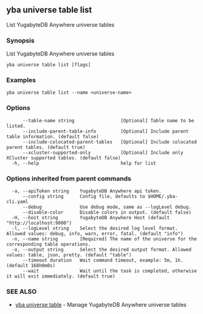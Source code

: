 ## yba universe table list

List YugabyteDB Anywhere universe tables

### Synopsis

List YugabyteDB Anywhere universe tables

```
yba universe table list [flags]
```

### Examples

```
yba universe table list --name <universe-name>
```

### Options

```
      --table-name string                 [Optional] Table name to be listed.
      --include-parent-table-info         [Optional] Include parent table information. (default false)
      --include-colocated-parent-tables   [Optional] Include colocated parent tables. (default true)
      --xcluster-supported-only           [Optional] Include only XCluster supported tables. (default false)
  -h, --help                              help for list
```

### Options inherited from parent commands

```
  -a, --apiToken string    YugabyteDB Anywhere api token.
      --config string      Config file, defaults to $HOME/.yba-cli.yaml
      --debug              Use debug mode, same as --logLevel debug.
      --disable-color      Disable colors in output. (default false)
  -H, --host string        YugabyteDB Anywhere Host (default "http://localhost:9000")
  -l, --logLevel string    Select the desired log level format. Allowed values: debug, info, warn, error, fatal. (default "info")
  -n, --name string        [Required] The name of the universe for the corresponding table operations.
  -o, --output string      Select the desired output format. Allowed values: table, json, pretty. (default "table")
      --timeout duration   Wait command timeout, example: 5m, 1h. (default 168h0m0s)
      --wait               Wait until the task is completed, otherwise it will exit immediately. (default true)
```

### SEE ALSO

* [yba universe table](yba_universe_table.md)	 - Manage YugabyteDB Anywhere universe tables

